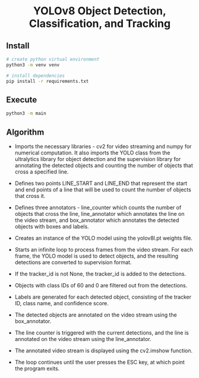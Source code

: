 <h1 align="center">YOLOv8 Object Detection, Classification, and Tracking</h1>

## Install

```bash
# create python virtual environment
python3 -m venv venv

# install dependencies
pip install -r requirements.txt
```

## Execute

```bash
python3 -m main
```

## Algorithm 


* Imports the necessary libraries - cv2 for video streaming and numpy for numerical computation. It also imports the YOLO class from the ultralytics library for object detection and the supervision library for annotating the detected objects and counting the number of objects that cross a specified line.

* Defines two points LINE_START and LINE_END that represent the start and end points of a line that will be used to count the number of objects that cross it.

* Defines three annotators - line_counter which counts the number of objects that cross the line, line_annotator which annotates the line on the video stream, and box_annotator which annotates the detected objects with boxes and labels.

* Creates an instance of the YOLO model using the yolov8l.pt weights file.

* Starts an infinite loop to process frames from the video stream. For each frame, the YOLO model is used to detect objects, and the resulting detections are converted to supervision format.

* If the tracker_id is not None, the tracker_id is added to the detections.

* Objects with class IDs of 60 and 0 are filtered out from the detections.

* Labels are generated for each detected object, consisting of the tracker ID, class name, and confidence score.

* The detected objects are annotated on the video stream using the box_annotator.

* The line counter is triggered with the current detections, and the line is annotated on the video stream using the line_annotator.

* The annotated video stream is displayed using the cv2.imshow function.

* The loop continues until the user presses the ESC key, at which point the program exits.
